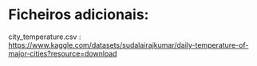 # Ficheiros adicionais:

city_temperature.csv : https://www.kaggle.com/datasets/sudalairajkumar/daily-temperature-of-major-cities?resource=download

